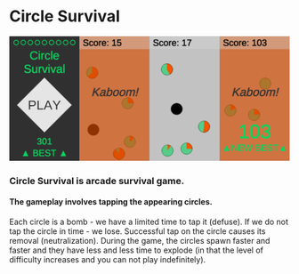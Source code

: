 # Circle Survival
![](https://raw.githubusercontent.com/Puebebe/CircleSurvival/master/circle_survival.png)

### Circle Survival is arcade survival game.

#### The gameplay involves tapping the appearing circles.
Each circle is a bomb - we have a limited time to tap it (defuse). If we do not tap the circle in time - we lose. Successful tap on the circle causes its removal (neutralization). During the game, the circles spawn faster and faster and they have less and less time to explode (in that the level of difficulty increases and you can not play indefinitely).

